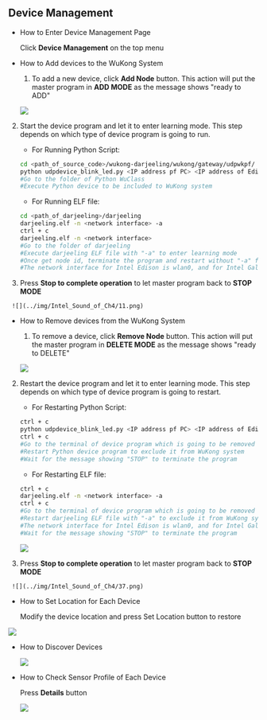 ## Device Management

*  How to Enter Device Management Page  
 
   Click **Device Management** on the top menu  


*  How to Add devices to the WuKong System    

   1.  To add a new device, click **Add Node** button. This action will put the master program in **ADD MODE** as the message shows "ready to ADD" 

    ![](../img/Intel_Sound_of_Ch4/9.png)
   
  2.  Start the device program and let it to enter learning mode. This step depends on which type of device program is going to run.   
  
      * For Running Python Script:  
      ```bash  
      cd <path_of_source_code>/wukong-darjeeling/wukong/gateway/udpwkpf/  
      python udpdevice_blink_led.py <IP address pf PC> <IP address of Edison>:<any port>  
      #Go to the folder of Python WuClass  
      #Execute Python device to be included to WuKong system   
      ```  
      
      * For Running ELF file: 
      ```bash
      cd <path_of_darjeeling>/darjeeling
      darjeeling.elf -n <network interface> -a  
      ctrl + c
      darjeeling.elf -n <network interface>
      #Go to the folder of darjeeling    
      #Execute darjeeling ELF file with "-a" to enter learning mode   
      #Once get node id, terminate the program and restart without "-a" flag to leave learning mode  
      #The network interface for Intel Edison is wlan0, and for Intel Galielo is wlp1s0  
      ```  
  3.  Press **Stop to complete operation** to let master program back to **STOP MODE**     
 
     ![](../img/Intel_Sound_of_Ch4/11.png)

*  How to Remove devices from the WuKong System    

   1.  To remove a device, click **Remove Node** button. This action will put the master program in **DELETE MODE** as the message shows "ready to DELETE" 

    ![](../img/Intel_Sound_of_Ch4/35.png)
   
  2.  Restart the device program and let it to enter learning mode. This step depends on which type of device program is going to restart.   
  
      * For Restarting Python Script:  
      ```bash    
      ctrl + c
      python udpdevice_blink_led.py <IP address pf PC> <IP address of Edison>:<any port>  
      ctrl + c
      #Go to the terminal of device program which is going to be removed    
      #Restart Python device program to exclude it from WuKong system  
      #Wait for the message showing "STOP" to terminate the program  
      ```  
      
      * For Restarting ELF file: 
      ```bash
      ctrl + c
      darjeeling.elf -n <network interface> -a  
      ctrl + c
      #Go to the terminal of device program which is going to be removed      
      #Restart darjeeling ELF file with "-a" to exclude it from WuKong system     
      #The network interface for Intel Edison is wlan0, and for Intel Galielo is wlp1s0    
      #Wait for the message showing "STOP" to terminate the program    
      ```  
      ![](../img/Intel_Sound_of_Ch4/36.png)
      
  3.  Press **Stop to complete operation** to let master program back to **STOP MODE**     
 
     ![](../img/Intel_Sound_of_Ch4/37.png)
    
    
*  How to Set Location for Each Device         
  
   Modify the device location and press Set Location button to restore
 
 ![](../img/LED_Control_of_Ch4/27.png)
 
 
 
*  How to Discover Devices   

   ![](../img/LED_Control_C_of_Ch4/c_21.png)

  

        

*  How to Check Sensor Profile of Each Device   

   Press **Details** button   

   ![](../img/LED_Control_of_Ch4/28.png)
